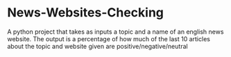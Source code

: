 # News-Websites-Checking
A python project that takes as inputs a topic and a name of an english news website. 
The output is a percentage of how much of the last 10 articles about the topic and website given are positive/negative/neutral   
